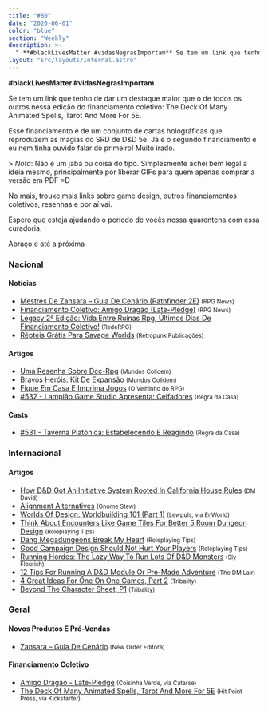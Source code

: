 ```yaml
---
title: "#80"
date: "2020-06-01"
color: "blue"
section: "Weekly"
description: >-
  " **#blackLivesMatter #vidasNegrasImportam** Se tem um link que tenho de dar um destaque maior que o de todos os outros nessa edição do financiamento coletivo: The Deck Of Many Animated Spells, Tarot And More For 5E. Esse financiamento é de um conjunto de cartas holográficas que reproduzem"
layout: "src/layouts/Internal.astro"
---
```


**#blackLivesMatter #vidasNegrasImportam**

Se tem um link que tenho de dar um destaque maior que o de todos os outros nessa edição do financiamento coletivo: The Deck Of Many Animated Spells, Tarot And More For 5E.

Esse financiamento é de um conjunto de cartas holográficas que reproduzem as magias do SRD de D&amp;D 5e. Já é o segundo financiamento e eu nem tinha ouvido falar do primeiro! Muito irado.

&gt; _Nota_: Não é um jabá ou coisa do tipo. Simplesmente achei bem legal a ideia mesmo, principalmente por liberar GIFs para quem apenas comprar a versão em PDF =D

No mais, trouxe mais links sobre game design, outros financiamentos coletivos, resenhas e por aí vai.

Espero que esteja ajudando o período de vocês nessa quarentena com essa curadoria.

Abraço e até a próxima

### Nacional

#### Notícias

- [Mestres De Zansara – Guia De Cenário (Pathfinder 2E)] <small>(RPG News)</small>
- [Financiamento Coletivo: Amigo Dragão (Late-Pledge)] <small>(RPG News)</small>
- [Legacy 2ª Edição: Vida Entre Ruínas Rpg, Últimos Dias De Financiamento Coletivo!] <small>(RedeRPG)</small>
- [Répteis Grátis Para Savage Worlds] <small>(Retropunk Publicações)</small>

#### Artigos

- [Uma Resenha Sobre Dcc-Rpg] <small>(Mundos Colidem)</small>
- [Bravos Heróis: Kit De Expansão] <small>(Mundos Colidem)</small>
- [Fique Em Casa E Imprima Jogos] <small>(O Velhinho do RPG)</small>
- [#532 - Lampião Game Studio Apresenta: Ceifadores] <small>(Regra da Casa)</small>

#### Casts

- [#531 - Taverna Platônica: Estabelecendo E Reagindo] <small>(Regra da Casa)</small>

### Internacional

#### Artigos

- [How D&amp;D Got An Initiative System Rooted In California House Rules] <small>(DM David)</small>
- [Alignment Alternatives] <small>(Gnome Stew)</small>
- [Worlds Of Design: Worldbuilding 101 (Part 1)] <small>(Lewpuls, via EnWorld)</small>
- [Think About Encounters Like Game Tiles For Better 5 Room Dungeon Design] <small>(Roleplaying Tips)</small>
- [Dang Megadungeons Break My Heart] <small>(Roleplaying Tips)</small>
- [Good Campaign Design Should Not Hurt Your Players] <small>(Roleplaying Tips)</small>
- [Running Hordes: The Lazy Way To Run Lots Of D&amp;D Monsters] <small>(Sly Flourish)</small>
- [12 Tips For Running A D&amp;D Module Or Pre-Made Adventure] <small>(The DM Lair)</small>
- [4 Great Ideas For One On One Games, Part 2] <small>(Tribality)</small>
- [Beyond The Character Sheet, P1] <small>(Tribality)</small>

### Geral

#### Novos Produtos E Pré-Vendas

- [Zansara – Guia De Cenário] <small>(New Order Editora)</small>

#### Financiamento Coletivo

- [Amigo Dragão - Late-Pledge] <small>(Coisinha Verde, via Catarse)</small>
- [The Deck Of Many Animated Spells, Tarot And More For 5E] <small>(Hit Point Press, via Kickstarter)</small>

[the deck of many animated spells, tarot and more for 5e]: https://www.kickstarter.com/projects/hitpointpress/the-deck-of-many-animated-spells-tarot-and-more-for-5e
[alignment alternatives]: https://gnomestew.com/alignment-alternatives/
[beyond the character sheet, p1]: https://www.tribality.com/2020/05/25/beyond-the-character-sheet-p1/
[dang megadungeons break my heart]: https://www.roleplayingtips.com/adventure-building/dang-megadungeons-break-my-heart/https://www.roleplayingtips.com/adventure-building/dang-megadungeons-break-my-heart/
[how d&amp;d got an initiative system rooted in california house rules]: https://dmdavid.com/tag/every-version-of-dd-has-initiative-but-no-rule-changed-as-much/
[12 tips for running a d&amp;d module or pre-made adventure]: https://www.thedmlair.com/2020/05/26/12-tips-for-running-a-dd-module-or-pre-made-adventure/
[running hordes: the lazy way to run lots of d&amp;d monsters]: https://slyflourish.com/running_hordes.html
[financiamento coletivo: amigo dragão (late-pledge)]: https://newsrpg.wordpress.com/2020/05/26/financiamento-coletivo-amigo-dragao-late-pledge/
[amigo dragão - late-pledge]: https://www.catarse.me/pt/amigo_dragao
[#531 - taverna platônica: estabelecendo e reagindo]: https://regradacasa.podbean.com/e/531-taverna-platonica-estabelecendo-e-reagindo/
[good campaign design should not hurt your players]: https://www.roleplayingtips.com/adventure-building-campaigns/good-campaign-design-should-not-hurt-your-players/
[bravos heróis: kit de expansão]: https://www.mundoscolidem.com.br/bravos-herois-kit-de-expansao/
[4 great ideas for one on one games, part 2]: https://www.tribality.com/2020/05/27/4-great-ideas-for-one-on-one-games-part-2/
[#532 - lampião game studio apresenta: ceifadores]: https://regradacasa.podbean.com/e/532-lampiao-game-studio-apresenta-ceifadores/
[legacy 2ª edição: vida entre ruínas rpg, últimos dias de financiamento coletivo!]: https://www.rederpg.com.br/2020/05/27/legacy-2a-edicao-vida-entre-ruinas-rpg-ultimos-dias-de-financiamento-coletivo/
[uma resenha sobre dcc-rpg]: https://www.mundoscolidem.com.br/resenha-dcc-rpg/
[think about encounters like game tiles for better 5 room dungeon design]: https://www.roleplayingtips.com/adventure-building-campaigns/think-about-encounters-like-game-tiles-for-better-5-room-dungeon-design/
[mestres de zansara – guia de cenário (pathfinder 2e)]: https://newsrpg.wordpress.com/2020/05/28/mestres-de-zansara-guia-de-cenario-pathfinder-2e/
[zansara – guia de cenário]: https://newordereditora.com.br/loja/rpg/zansara/zansara-guia-de-cenario/https://newordereditora.com.br/loja/rpg/zansara/zansara-guia-de-cenario/
[répteis grátis para savage worlds]: https://retropunk.com.br/editora/repteis-gratis-para-savage-worlds/
[worlds of design: worldbuilding 101 (part 1)]: https://www.enworld.org/threads/worlds-of-design-worldbuilding-101-part-1.672167/
[fique em casa e imprima jogos]: https://ovelhinhodorpg.wordpress.com/2020/05/30/fique-em-casa-e-imprima-jogos/
